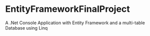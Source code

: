 # EntityFrameworkFinalProject
A .Net Console Application with Entity Framework and a multi-table Database using Linq

